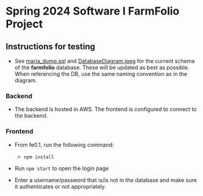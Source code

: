 # Spring 2024 Software I FarmFolio Project

## Instructions for testing

- See [maria_dump.sql](\be0.1\maria_dump.sql) and [DatabaseDiagram.jpeg](\DatabaseDiagram.jpeg) for the current schema of the **farmfolio** database. These will be updated as best as possible. When referencing the DB, use the same naming convention as in the diagram.

### Backend

- The backend is hosted in AWS. The frontend is configured to connect to the backend.

### Frontend
- From fe0.1, run the following command:
    - `npm install`

- Run `npm start` to open the login page
- Enter a username/password that is/is not in the database and make sure it authenticates or not appropriately.
